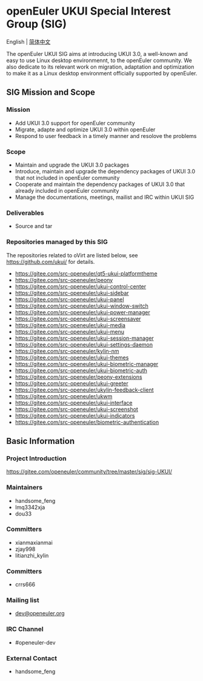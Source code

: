 
# openEuler UKUI Special Interest Group (SIG)
English | [简体中文](./sig-UKUI_cn.md)

The openEuler UKUI SIG aims at introducing UKUI 3.0, a well-known and easy to use Linux desktop environmennt, to the openEuler community. We also dedicate to its relevant work on migration, adaptation and optimization to make it as a Linux desktop environment officially supported by openEuler.


## SIG Mission and Scope

### Mission

- Add UKUI 3.0 support for openEuler community
- Migrate, adapte and optimize UKUI 3.0 within openEuler
- Respond to user feedback in a timely manner and resolove the problems


### Scope

- Maintain and upgrade the UKUI 3.0 packages
- Introduce, maintain and upgrade the dependency packages of UKUI 3.0 that not included in openEuler community
- Cooperate and maintain the dependency packages of UKUI 3.0 that already included in openEuler community
- Manage the documentations, meetings, mailist and IRC within UKUI SIG


### Deliverables

- Source and tar


### Repositories managed by this SIG

The repositories related to oVirt are listed below, see https://github.com/ukui/ for details.

- https://gitee.com/src-openeuler/qt5-ukui-platformtheme
- https://gitee.com/src-openeuler/peony
- https://gitee.com/src-openeuler/ukui-control-center
- https://gitee.com/src-openeuler/ukui-sidebar
- https://gitee.com/src-openeuler/ukui-panel
- https://gitee.com/src-openeuler/ukui-window-switch
- https://gitee.com/src-openeuler/ukui-power-manager
- https://gitee.com/src-openeuler/ukui-screensaver
- https://gitee.com/src-openeuler/ukui-media
- https://gitee.com/src-openeuler/ukui-menu
- https://gitee.com/src-openeuler/ukui-session-manager
- https://gitee.com/src-openeuler/ukui-settings-daemon
- https://gitee.com/src-openeuler/kylin-nm
- https://gitee.com/src-openeuler/ukui-themes
- https://gitee.com/src-openeuler/ukui-biometric-manager
- https://gitee.com/src-openeuler/ukui-biometric-auth
- https://gitee.com/src-openeuler/peony-extensions
- https://gitee.com/src-openeuler/ukui-greeter
- https://gitee.com/src-openeuler/ukylin-feedback-client
- https://gitee.com/src-openeuler/ukwm
- https://gitee.com/src-openeuler/ukui-interface
- https://gitee.com/src-openeuler/ukui-screenshot
- https://gitee.com/src-openeuler/ukui-indicators
- https://gitee.com/src-openeuler/biometric-authentication


## Basic Information

### Project Introduction

https://gitee.com/openeuler/community/tree/master/sig/sig-UKUI/

### Maintainers
- handsome_feng
- lmq3342xja
- dou33

### Committers
- xianmaxianmai
- zjay998
- litianzhi_kylin
  
### Committers
- crrs666

### Mailing list
- dev@openeuler.org

### IRC Channel
- #openeuler-dev

### External Contact
- handsome_feng
